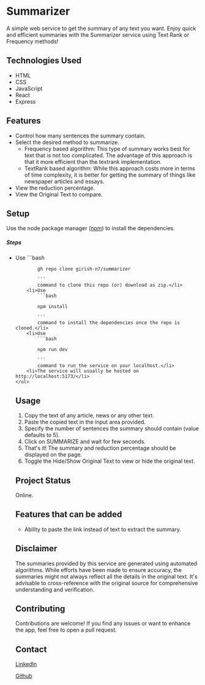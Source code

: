 <h1>Summarizer</h1>
    <p>A simple web service to get the summary of any text you want. Enjoy quick and efficient summaries with the Summarizer service using Text Rank or Frequency methods!</p>
 
<h2>Technologies Used</h2>
    <ul>
        <li>HTML</li>
        <li>CSS</li>
        <li>JavaScript</li>
        <li>React</li>
        <li>Express</li>
    </ul>

<h2>Features</h2>
    <ul>
        <li>Control how many sentences the summary contain.</li>
        <li>Select the desired method to summarize.
            <ul>
                <li>Frequency based algorithm: This type of summary works best for text that is not too complicated.
                    The advantage of this approach is that it more efficient than the textrank implementation.
                </li>
                <li>TextRank based algorithm: While this approach costs more in terms of time complexity,
                    it is better for  getting the summary of things like newspaper articles and essays.
                </li>
            </ul>    
        </li>
        <li>View the reduction percentage.</li>
        <li>View the Original Text to compare.</li>
    </ul>
    
<h2>Setup</h2>
    <p>Use the node package manager (<a href="https://www.npmjs.com/">npm</a>) to install the dependencies.</p>

<h5>Steps</h5>
    <ul>
        <li>Use 
            ```bash

            gh repo clone girish-n7/summarizer

            ```
            command to clone this repo (or) download as zip.</li>
        <li>Use
            ```bash

            npm install

            ```
            command to install the dependencies once the repo is cloned.</li>
        <li>Use
            ```bash

            npm run dev

            ```
            command to run the service on your localhost.</li>
        <li>The service will usually be hosted on http://localhost:5173/</li>
    </ul>

<h2>Usage</h2>
    <ol>
        <li>Copy the text of any article, news or any other text.</li>
        <li>Paste the copied text in the input area provided.</li>
        <li>Specify the number of sentences the summary should contain (value defaults to 5).</li>
        <li>Click on SUMMARIZE and wait for few seconds.</li>
        <li>That's it! The summary and reduction percentage should be displayed on the page.</li>
        <li>Toggle the Hide/Show Original Text to view or hide the original text.</li>
    </ol>
    
<h2>Project Status</h2>
    <p>Online.</p>

<h2>Features that can be added</h2>
    <ul>
        <li>Ability to paste the link instead of text to extract the summary.</li>
    </ul>

<h2>Disclaimer</h2>
    <p>The summaries provided by this service are generated using automated algorithms. While efforts have been made to ensure accuracy, the summaries might not always reflect all the details in the original text. It's advisable to cross-reference with the original source for comprehensive understanding and verification.</p>
 
<h2>Contributing</h2>
    <p>Contributions are welcome! If you find any issues or want to enhance the app, feel free to open a pull request.</p>

<h2>Contact</h2>
    <p><a href="https://www.linkedin.com/in/girish-n-7075ba1a4">LinkedIn</a></p>
    <p><a href="https://github.com/girish-n7">Github</a></p>
